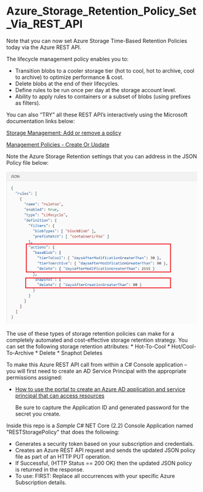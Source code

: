 # Azure_Storage_Retention_Policy_Set_Via_REST_API

Note that you can now set Azure Storage Time-Based Retention Policies today via the Azure REST API. 

The lifecycle management policy enables you to:
* Transition blobs to a cooler storage tier (hot to cool, hot to archive, cool to archive) to optimize performance & cost.
* Delete blobs at the end of their lifecycles.
* Define rules to be run once per day at the storage account level.
* Ability to apply rules to containers or a subset of blobs (using prefixes as filters).

You can also “TRY” all these REST API’s interactively using the Microsoft documentation links below: 

   [Storage Management: Add or remove a policy](https://docs.microsoft.com/en-us/azure/storage/blobs/storage-lifecycle-management-concepts#add-or-remove-a-policy)

   [Management Policies - Create Or Update](https://docs.microsoft.com/en-us/rest/api/storagerp/managementpolicies/createorupdate)

Note the Azure Storage Retention settings that you can address in the JSON Policy file below:

   ![Azure_Storage_Retention_Policy](Azure_Storage_Retention_Policy.png)

The use of these types of storage retention policies can make for a completely automated and cost-effective storage retention strategy.
You can set the following storage retention attributes:
      * Hot-To-Cool
      * Hot/Cool-To-Archive
      * Delete
      * Snaphot Deletes

To make this Azure REST API call from within a C# Console application – you will first need to create an AD Service Principal with the appropriate permissions assigned:

 * [How to use the portal to create an Azure AD application and service principal that can access resources](https://docs.microsoft.com/en-us/azure/active-directory/develop/howto-create-service-principal-portal)
 
   Be sure to capture the Application ID and generated password for the secret you create.

Inside this repo is a *Sample* C# NET Core (2.2) Console Application named "RESTStoragePolicy" that does the following:
*	Generates a security token based on your subscription and credentials.
*	Creates an Azure REST API request and sends the updated JSON policy file as part of an HTTP PUT operation.
*	If Successful, (HTTP Status == 200 OK) then the updated JSON policy is returned in the response.
*	To use: FIRST: Replace all <YOUR INFO> occurrences with your specific Azure Subscription details.
